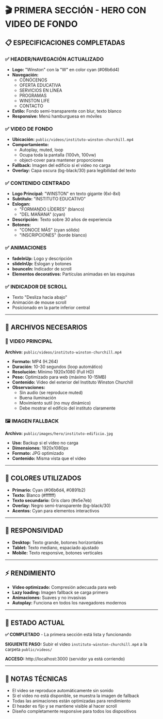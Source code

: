 # 🎬 PRIMERA SECCIÓN - HERO CON VIDEO DE FONDO

## 📋 ESPECIFICACIONES COMPLETADAS

### ✅ **HEADER/NAVEGACIÓN ACTUALIZADO**
- **Logo:** "Winston" con la "W" en color cyan (#06b6d4)
- **Navegación:** 
  - CONÓCENOS
  - OFERTA EDUCATIVA  
  - SERVICIOS EN LÍNEA
  - PROGRAMAS
  - WINSTON LIFE
  - CONTACTO
- **Estilo:** Fondo semi-transparente con blur, texto blanco
- **Responsive:** Menú hamburguesa en móviles

### ✅ **VIDEO DE FONDO**
- **Ubicación:** `public/videos/instituto-winston-churchill.mp4`
- **Comportamiento:** 
  - Autoplay, muted, loop
  - Ocupa toda la pantalla (100vh, 100vw)
  - object-cover para mantener proporciones
- **Fallback:** Imagen del edificio si el video no carga
- **Overlay:** Capa oscura (bg-black/30) para legibilidad del texto

### ✅ **CONTENIDO CENTRADO**
- **Logo Principal:** "WINSTON" en texto gigante (6xl-8xl)
- **Subtítulo:** "INSTITUTO EDUCATIVO" 
- **Eslogan:** 
  - "FORMANDO LÍDERES" (blanco)
  - "DEL MAÑANA" (cyan)
- **Descripción:** Texto sobre 30 años de experiencia
- **Botones:** 
  - "CONOCE MÁS" (cyan sólido)
  - "INSCRIPCIONES" (borde blanco)

### ✅ **ANIMACIONES**
- **fadeInUp:** Logo y descripción
- **slideInUp:** Eslogan y botones  
- **bounceIn:** Indicador de scroll
- **Elementos decorativos:** Partículas animadas en las esquinas

### ✅ **INDICADOR DE SCROLL**
- Texto "Desliza hacia abajo"
- Animación de mouse scroll
- Posicionado en la parte inferior central

---

## 📁 ARCHIVOS NECESARIOS

### 🎥 **VIDEO PRINCIPAL**
**Archivo:** `public/videos/instituto-winston-churchill.mp4`
- **Formato:** MP4 (H.264)
- **Duración:** 10-30 segundos (loop automático)
- **Resolución:** Mínimo 1920x1080 (Full HD)
- **Peso:** Optimizado para web (máximo 10-15MB)
- **Contenido:** Video del exterior del Instituto Winston Churchill
- **Observaciones:**
  - Sin audio (se reproduce muted)
  - Buena iluminación
  - Movimiento sutil (no muy dinámico)
  - Debe mostrar el edificio del instituto claramente

### 🖼️ **IMAGEN FALLBACK**
**Archivo:** `public/images/hero/instituto-edificio.jpg`
- **Uso:** Backup si el video no carga
- **Dimensiones:** 1920x1080px
- **Formato:** JPG optimizado
- **Contenido:** Misma vista que el video

---

## 🎨 COLORES UTILIZADOS

- **Primario:** Cyan (#06b6d4, #0891b2)
- **Texto:** Blanco (#ffffff)
- **Texto secundario:** Gris claro (#e5e7eb)  
- **Overlay:** Negro semi-transparente (bg-black/30)
- **Acentos:** Cyan para elementos interactivos

---

## 📱 RESPONSIVIDAD

- **Desktop:** Texto grande, botones horizontales
- **Tablet:** Texto mediano, espaciado ajustado
- **Mobile:** Texto responsive, botones verticales

---

## ⚡ RENDIMIENTO

- **Video optimizado:** Compresión adecuada para web
- **Lazy loading:** Imagen fallback se carga primero
- **Animaciones:** Suaves y no invasivas
- **Autoplay:** Funciona en todos los navegadores modernos

---

## 🚀 ESTADO ACTUAL

**✅ COMPLETADO** - La primera sección está lista y funcionando

**SIGUIENTE PASO:** Subir el video `instituto-winston-churchill.mp4` a la carpeta `public/videos/`

**ACCESO:** http://localhost:3000 (servidor ya está corriendo)

---

## 📝 NOTAS TÉCNICAS

- El video se reproduce automáticamente sin sonido
- Si el video no está disponible, se muestra la imagen de fallback
- Todas las animaciones están optimizadas para rendimiento
- El header es fijo y se mantiene visible al hacer scroll
- Diseño completamente responsive para todos los dispositivos 